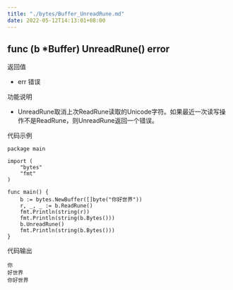 ```yaml
---
title: "./bytes/Buffer_UnreadRune.md"
date: 2022-05-12T14:13:01+08:00
---
```

## func (b *Buffer) UnreadRune() error

返回值

- err 错误

功能说明

- UnreadRune取消上次ReadRune读取的Unicode字符。如果最近一次读写操作不是ReadRune，则UnreadRune返回一个错误。

代码示例

  	package main
	
	import (
		"bytes"
		"fmt"
	)
	
	func main() {
		b := bytes.NewBuffer([]byte("你好世界"))
		r, _, _ := b.ReadRune()
		fmt.Println(string(r))
		fmt.Println(string(b.Bytes()))
		b.UnreadRune()
		fmt.Println(string(b.Bytes()))
	}
	
代码输出

	你
	好世界
	你好世界

